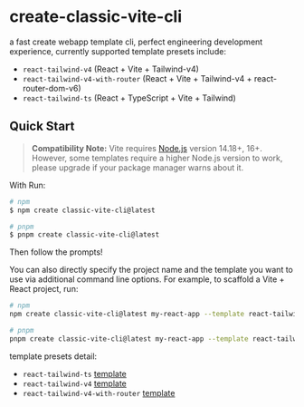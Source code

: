 # create-classic-vite-cli

a fast create webapp template cli, perfect engineering development experience, currently supported template presets include:

-  `react-tailwind-v4` (React + Vite + Tailwind-v4)
-  `react-tailwind-v4-with-router` (React + Vite + Tailwind-v4 + react-router-dom-v6)
-  `react-tailwind-ts` (React + TypeScript + Vite + Tailwind)

## Quick Start

> **Compatibility Note:**
> Vite requires [Node.js](https://nodejs.org/en/) version 14.18+, 16+. However, some templates require a higher Node.js version to work, please upgrade if your package manager warns about it.

With Run:

```bash
# npm
$ npm create classic-vite-cli@latest

# pnpm
$ pnpm create classic-vite-cli@latest
```

Then follow the prompts!

You can also directly specify the project name and the template you want to use via additional command line options. For example, to scaffold a Vite + React project, run:

```bash
# npm
npm create classic-vite-cli@latest my-react-app --template react-tailwind-ts

# pnpm
pnpm create classic-vite-cli@latest my-react-app --template react-tailwind-ts
```

template presets detail:

-  `react-tailwind-ts` [template](https://github.com/Ashish-simpleCoder/create-classic-vite-cli/tree/main/template-react-tailwind-ts)
-  `react-tailwind-v4` [template](https://github.com/Ashish-simpleCoder/create-classic-vite-cli/tree/main/template-react-tailwind-v4)
-  `react-tailwind-v4-with-router` [template](https://github.com/Ashish-simpleCoder/create-classic-vite-cli/tree/main/template-react-tailwind-v4-with-router)
